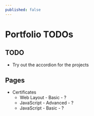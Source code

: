 ```yaml
---
published: false
---
```


# Portfolio TODOs

## TODO

* Try out the accordion for the projects

## Pages

* Certificates
  * Web Layout - Basic - ?
  * JavaScript - Advanced - ?
  * JavaScript - Basic - ?
